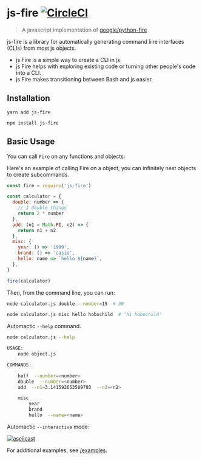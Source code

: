 # js-fire [![CircleCI](https://circleci.com/gh/hobochild/js-fire.svg?style=svg)](https://circleci.com/gh/hobochild/js-fire)

> A javascript implementation of [google/python-fire](https://github.com/google/python-fire)

js-fire is a library for automatically generating command line interfaces
(CLIs) from most js objects.

* js Fire is a simple way to create a CLI in js.
* js Fire helps with exploring existing code or turning other people's code
  into a CLI.
* js Fire makes transitioning between Bash and js easier.

## Installation

```
yarn add js-fire
```

```
npm install js-fire
```

## Basic Usage

You can call `Fire` on any functions and objects:<br>

Here's an example of calling Fire on a object, you can infinitely nest objects to create subcommands.

```javascript
const fire = require('js-fire')

const calculator = {
  double: number => {
    // I double things
    return 2 * number
  },
  add: (n1 = Math.PI, n2) => {
    return n1 + n2
  },
  misc: {
    year: () => '1999',
    brand: () => 'casio',
    hello: name => `hello ${name}`,
  },
}

fire(calculator)
```

Then, from the command line, you can run:

```bash
node calculator.js double --number=15  # 30
```

```bash
node calculator.js misc hello hobochild  # 'hi hobochild'
```

Automactic `--help` command.

```bash
node calculator.js --help

USAGE:
	node object.js

COMMANDS:

	half  --number=<number>
	double  --number=<number>
	add  --n1=3.141592653589793  --n2=<n2>

	misc
		year
		brand
		hello  --name=<name>
```

Automactic `--interactive` mode:

[![asciicast](https://asciinema.org/a/QdxxOZgsK4Wp0nxT7ZEn6mXIi.svg)](https://asciinema.org/a/QdxxOZgsK4Wp0nxT7ZEn6mXIi)

For additional examples, see [/examples](/examples).
